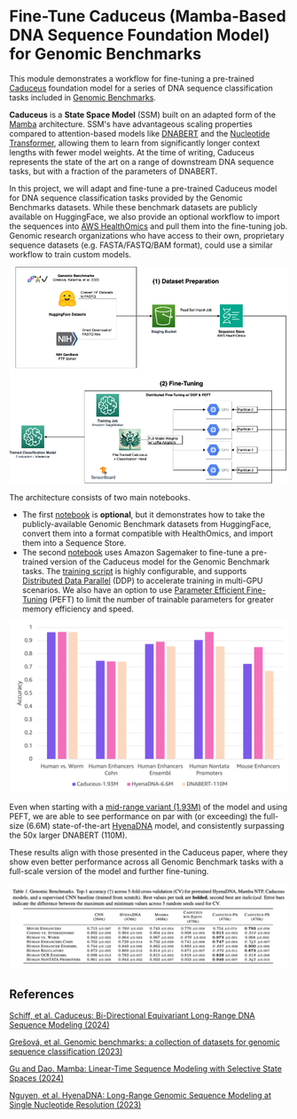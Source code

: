 # Fine-Tune Caduceus (Mamba-Based DNA Sequence Foundation Model) for Genomic Benchmarks

This module demonstrates a workflow for fine-tuning a pre-trained [Caduceus](https://arxiv.org/abs/2403.03234) foundation model for a series of DNA sequence classification tasks included in [Genomic Benchmarks](https://bmcgenomdata.biomedcentral.com/articles/10.1186/s12863-023-01123-8).

**Caduceus** is a **State Space Model** (SSM) built on an adapted form of the [Mamba](https://arxiv.org/abs/2312.00752) architecture. SSM's have advantageous scaling properties compared to attention-based models like [DNABERT](https://www.biorxiv.org/content/10.1101/2020.09.17.301879v1) and the [Nucleotide Transformer](https://www.biorxiv.org/content/10.1101/2023.01.11.523679v1), allowing them to learn from significantly longer context lengths with fewer model weights. At the time of writing, Caduceus represents the state of the art on a range of downstream DNA sequence tasks, but with a fraction of the parameters of DNABERT.

In this project, we will adapt and fine-tune a pre-trained Caduceus model for DNA sequence classification tasks provided by the Genomic Benchmarks datasets. While these benchmark datasets are publicly available on HuggingFace, we also provide an optional workflow to import the sequences into [AWS HealthOmics](https://aws.amazon.com/healthomics/) and pull them into the fine-tuning job. Genomic research organizations who have access to their own, proprietary sequence datasets (e.g. FASTA/FASTQ/BAM format), could use a similar workflow to train custom models.

![Architecture Diagram](images/ssms-for-dna-omics.png)

The architecture consists of two main notebooks.

* The first [notebook](load_genomic_benchmarks_to_omics.ipynb) is **optional**, but it demonstrates how to take the publicly-available Genomic Benchmark datasets from HuggingFace, convert them into a format compatible with HealthOmics, and import them into a Sequence Store.
* The second [notebook](train_caduceus_benchmarks.ipynb) uses Amazon Sagemaker to fine-tune a pre-trained version of the Caduceus model for the Genomic Benchmark tasks. The [training script](scripts/train_caduceus_dist.ipynb) is highly configurable, and supports [Distributed Data Parallel](https://pytorch.org/tutorials/intermediate/ddp_tutorial.html) (DDP) to accelerate training in multi-GPU scenarios. We also have an option to use [Parameter Efficient Fine-Tuning](https://huggingface.co/docs/peft/en/index) (PEFT) to limit the number of trainable parameters for greater memory efficiency and speed.

![Caduceus training results](images/caduceus-results.png)

Even when starting with a [mid-range variant (1.93M)](https://huggingface.co/kuleshov-group/caduceus-ps_seqlen-1k_d_model-256_n_layer-4_lr-8e-3) of the model and using PEFT, we are able to see performance on par with (or exceeding) the full-size (6.6M) state-of-the-art [HyenaDNA](https://hazyresearch.stanford.edu/blog/2023-06-29-hyena-dna) model, and consistently surpassing the 50x larger DNABERT (110M).

These results align with those presented in the Caduceus paper, where they show even better performance across all Genomic Benchmark tasks with a full-scale version of the model and further fine-tuning.

![Paper results](images/benchmarks.png)

## References

[Schiff, et al. Caduceus: Bi-Directional Equivariant Long-Range DNA Sequence Modeling (2024)](https://arxiv.org/pdf/2403.03234)

[Grešová, et al. Genomic benchmarks: a collection of datasets for genomic sequence classification (2023)](https://doi.org/10.1186/s12863-023-01123-8)

[Gu and Dao. Mamba: Linear-Time Sequence Modeling with Selective State Spaces (2024)](https://arxiv.org/abs/2312.00752)

[Nguyen, et al. HyenaDNA: Long-Range Genomic Sequence Modeling at Single Nucleotide Resolution (2023)](https://arxiv.org/abs/2306.15794)
